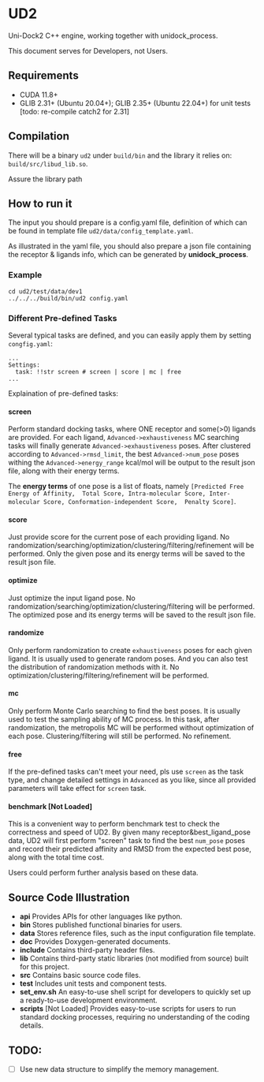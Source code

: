 # UD2

Uni-Dock2 C++ engine, working together with unidock_process.

This document serves for Developers, not Users.

## Requirements
* CUDA 11.8+
* GLIB 2.31+ (Ubuntu 20.04+); GLIB 2.35+ (Ubuntu 22.04+) for unit tests [todo: re-compile catch2 for 2.31]

## Compilation
There will be a binary `ud2` under `build/bin` and the library it relies on: `build/src/libud_lib.so`.

Assure the library path  


## How to run it
The input you should prepare is a config.yaml file, definition of which can be found 
in template file `ud2/data/config_template.yaml`.

As illustrated in the yaml file, you should also prepare a json file containing the 
receptor & ligands info, which can be generated by **unidock_process**.

### Example
```shell
cd ud2/test/data/dev1
../../../build/bin/ud2 config.yaml
```

### Different Pre-defined Tasks
Several typical tasks are defined, and you can easily apply them by setting `congfig.yaml`:
```shell
...
Settings:
  task: !!str screen # screen | score | mc | free
...
```
Explaination of pre-defined tasks:

#### screen
Perform standard docking tasks, where ONE receptor and some(>0) ligands are provided. 
For each ligand, `Advanced->exhaustiveness` MC searching tasks will finally generate 
`Advanced->exhaustiveness` poses. After clustered according to `Advanced->rmsd_limit`,
the best `Advanced->num_pose` poses withing the `Advanced->energy_range` kcal/mol
will be output to the result json file, along with their energy terms.

The **energy terms** of one pose is a list of floats, namely `[Predicted Free Energy of Affinity, 
Total Score, Intra-molecular Score, Inter-molecular Score, Conformation-independent Score, 
Penalty Score]`.

#### score
Just provide score for the current pose of each providing ligand. No 
randomization/searching/optimization/clustering/filtering/refinement will be performed.
Only the given pose and its energy terms will be saved to the result json file.

#### optimize
Just optimize the input ligand pose. No randomization/searching/optimization/clustering/filtering will be performed.
The optimized pose and its energy terms will be saved to the result json file.

#### randomize
Only perform randomization to create `exhaustiveness` poses for each given ligand. It is usually used to generate
random poses. And you can also test the distribution of randomization methods with it.
No optimization/clustering/filtering/refinement will be performed.

#### mc
Only perform Monte Carlo searching to find the best poses. It is usually used to test the 
sampling ability of MC process. In this task, after randomization, the metropolis MC will 
be performed without optimization of each pose. 
Clustering/filtering will still be performed.
No refinement.

#### free
If the pre-defined tasks can't meet your need, pls use `screen` as the task type, and change
detailed settings in `Advanced` as you like, since all provided parameters will take effect for 
`screen` task.

#### benchmark [Not Loaded]
This is a convenient way to perform benchmark test to check the correctness and speed of UD2.
By given many receptor&best_ligand_pose data, UD2 will first perform "screen" task to find the
best `num_pose` poses and record their predicted affinity and RMSD from the expected best pose,
along with the total time cost.

Users could perform further analysis based on these data.

## Source Code Illustration
* **api** Provides APIs for other languages like python.
* **bin** Stores published functional binaries for users.
* **data** Stores reference files, such as the input configuration file template.
* **doc** Provides Doxygen-generated documents.
* **include** Contains third-party header files.
* **lib** Contains third-party static libraries (not modified from source) built for this project.
* **src** Contains basic source code files.
* **test** Includes unit tests and component tests.
* **set_env.sh** An easy-to-use shell script for developers to quickly set up a ready-to-use development environment.
* **scripts** [Not Loaded] Provides easy-to-use scripts for users to run standard docking processes, requiring no understanding of the coding details.

## TODO:
- [ ] Use new data structure to simplify the memory management. 


   
